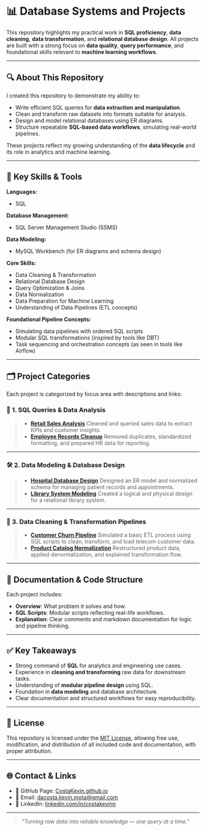 # 📊 Database Systems and Projects

This repository highlights my practical work in **SQL proficiency**, **data cleaning**, **data transformation**, and **relational database design**. All projects are built with a strong focus on **data quality**, **query performance**, and foundational skills relevant to **machine learning workflows**.

---

## 🔍 About This Repository

I created this repository to demonstrate my ability to:

* Write efficient SQL queries for **data extraction and manipulation**.
* Clean and transform raw datasets into formats suitable for analysis.
* Design and model relational databases using ER diagrams.
* Structure repeatable **SQL-based data workflows**, simulating real-world pipelines.

These projects reflect my growing understanding of the **data lifecycle** and its role in analytics and machine learning.

---

## 💼 Key Skills & Tools

**Languages:**

* SQL

**Database Management:**

* SQL Server Management Studio (SSMS)

**Data Modeling:**

* MySQL Workbench (for ER diagrams and schema design)

**Core Skills:**

* Data Cleaning & Transformation
* Relational Database Design
* Query Optimization & Joins
* Data Normalization
* Data Preparation for Machine Learning
* Understanding of Data Pipelines (ETL concepts)

**Foundational Pipeline Concepts:**

* Simulating data pipelines with ordered SQL scripts
* Modular SQL transformations (inspired by tools like DBT)
* Task sequencing and orchestration concepts (as seen in tools like Airflow)

---

## 🗂️ Project Categories

Each project is categorized by focus area with descriptions and links:

### 📁 1. SQL Queries & Data Analysis

> * **[Retail Sales Analysis](link)**
>   Cleaned and queried sales data to extract KPIs and customer insights.
> * **[Employee Records Cleanup](link)**
>   Removed duplicates, standardized formatting, and prepared HR data for reporting.

---

### 🛠️ 2. Data Modeling & Database Design

> * **[Hospital Database Design](link)**
>   Designed an ER model and normalized schema for managing patient records and appointments.
> * **[Library System Modeling](link)**
>   Created a logical and physical design for a relational library system.

---

### 🔄 3. Data Cleaning & Transformation Pipelines

> * **[Customer Churn Pipeline](link)**
>   Simulated a basic ETL process using SQL scripts to clean, transform, and load telecom customer data.
> * **[Product Catalog Normalization](link)**
>   Restructured product data, applied denormalization, and explained transformation flow.

---

## 📘 Documentation & Code Structure

Each project includes:

* **Overview**: What problem it solves and how.
* **SQL Scripts**: Modular scripts reflecting real-life workflows.
* **Explanation**: Clear comments and markdown documentation for logic and pipeline thinking.

---

## ✅ Key Takeaways

* Strong command of **SQL** for analytics and engineering use cases.
* Experience in **cleaning and transforming** raw data for downstream tasks.
* Understanding of **modular pipeline design** using SQL.
* Foundation in **data modeling** and database architecture.
* Clear documentation and structured workflows for easy reproducibility.

---

## 📄 License

This repository is licensed under the [MIT License](LICENSE), allowing free use, modification, and distribution of all included code and documentation, with proper attribution.

---

## 🌐 Contact & Links

* 🔗 GitHub Page: [CostaKevin.github.io](https://CostaKevin.github.io)
* 📧 Email: [dacosta.kevin.mota@gmail.com](mailto:dacosta.kevin.mota@gmail.com)
* 💼 LinkedIn: [linkedin.com/in/costakevinn](https://linkedin.com/in/costakevinn)

---

> *"Turning raw data into reliable knowledge — one query at a time."*
